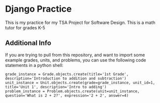 # Django Practice
This is my practice for my TSA Project for Software Design. This is a math tutor for grades K-5

## Additional Info
If you are trying to pull from this repository, and want to import some example grades, units, and problems, you can use the following code statements in a python shell:

```{python}
grade_instance = Grade.objects.create(title='1st Grade', description='Introduction to addition and subtraction')
unit_instance = Unit.objects.create(grade=grade_instance, unit_id=1, title='Unit 1', description='Intro to adding')
problem_instance = Problem.objects.create(unit=unit_instance, question='What is 2 + 2?', expression='2 + 2', answer=4)